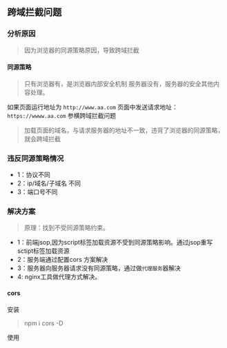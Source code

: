 ## 跨域拦截问题

### 分析原因

> 因为浏览器的同源策略原因，导致跨域拦截

#### 同源策略
> 只有浏览器有，是浏览器内部安全机制
> 服务器没有，服务器的安全其他内容处理。

如果页面运行地址为 `http://www.aa.com` 
页面中发送请求地址：`https://wwww.aa.com`
参横跨域拦截问题
> 加载页面的域名，与请求服务器的地址不一致，违背了浏览器的同源策略，就会跨域拦截

### 违反同源策略情况
- 1：协议不同
- 2：ip/域名/子域名 不同
- 3：端口号不同


### 解决方案

> 原理：找到不受同源策略约束。

- 1：前端jsop,因为script标签加载资源不受到同源策略影响。通过jsop重写sctipt标签加载资源
- 2：服务端通过配置cors 方案解决
- 3：服务器向服务器请求没有同源策略，通过做`代理服务`器解决
- 4: nginx工具做代理方式解决。

#### cors 

安装
> npm i cors -D

使用
